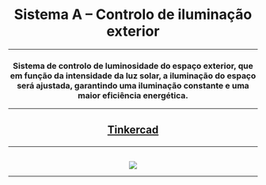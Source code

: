 # <h1 align="center">Sistema A – Controlo de iluminação exterior</h1>

---

<h3 align="center">Sistema de controlo de luminosidade do espaço exterior, que em função
da intensidade da luz solar, a iluminação do espaço será ajustada, garantindo uma
iluminação constante e uma maior eficiência energética.</h3>

---

<h2>
  <p align="center">
    <a href="https://www.tinkercad.com/things/ktfnEW0y6HW-sistema-a?sharecode=rlM7EMc8xsnkFd51k61MX51pvw-YL4K7X5qOb0_0JSw" alt="Tinkercad" title="Creedly">Tinkercad</a>
  </p>
</h2>

---

<h2 align="left"></h2>
  <div align="center">
    <img src = "https://github.com/user-attachments/assets/bd129fe0-5d44-4c6a-a293-6a68082d6656">
  </di>

---

